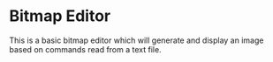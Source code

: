 # Bitmap Editor

This is a basic bitmap editor which will generate and display an image based on commands read from a text file.


